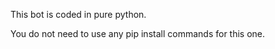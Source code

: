 This bot is coded in pure python.


You do not need to use any pip install commands for this one.


